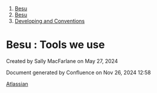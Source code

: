 1. [Besu](index.html)
2. [Besu](Besu_22151173.html)
3. [Developing and Conventions](Developing-and-Conventions_22153909.html)

# Besu : Tools we use

Created by Sally MacFarlane on May 27, 2024

Document generated by Confluence on Nov 26, 2024 12:58

[Atlassian](http://www.atlassian.com/)
